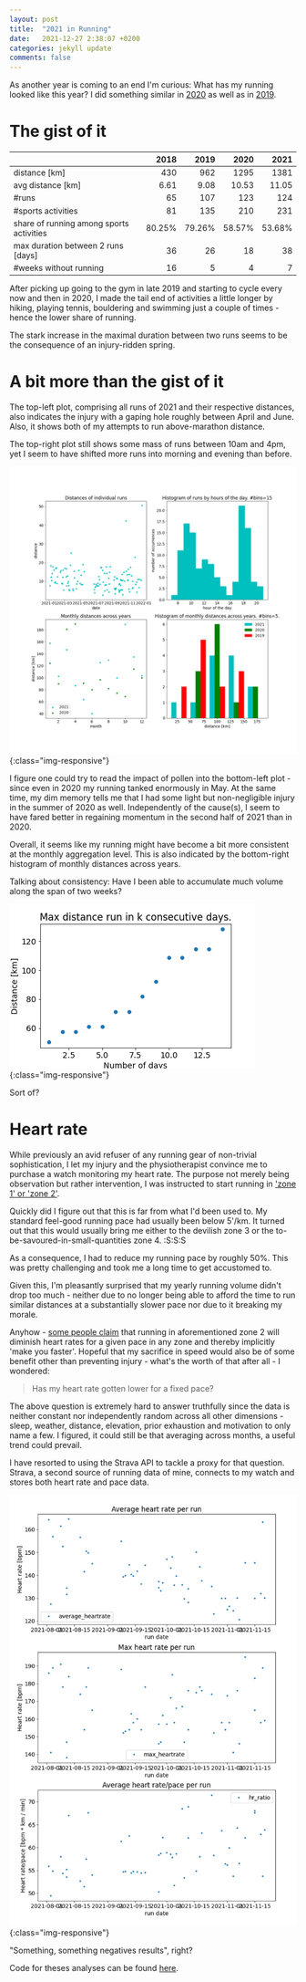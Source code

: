 ```yaml
---
layout: post
title:  "2021 in Running"
date:   2021-12-27 2:38:07 +0200
categories: jekyll update
comments: false
---
```


As another year is coming to an end I'm curious: What has my running looked like this year? I did something similar in [2020](http://kevinkle.in/jekyll/update/2020/12/26/2020_running.html) as well as in [2019](http://kevinkle.in/jekyll/update/2019/12/27/2019_running.html).

# The gist of it

|              |   2018 |   2019 |   2020 |   2021 |
|--------------|-------:|-------:|-------:|-------:|
| distance [km] |    430 |    962 |   1295 |   1381 |
| avg distance [km] |  6.61 |   9.08 |  10.53 |  11.05 |
| #runs | 65 | 107 | 123 | 124 |
| #sports activities | 81 | 135 | 210 | 231 |
| share of running among sports activities| 80.25% | 79.26% | 58.57% | 53.68%
| max duration between 2 runs [days] | 36 | 26 | 18 | 38 |
| #weeks without running | 16 | 5 | 4 | 7 |

After picking up going to the gym in late 2019 and starting to cycle every now and then in 2020, I made 
the tail end of activities a little longer by hiking, playing tennis, bouldering and swimming just a couple of times -
hence the lower share of running.

The stark increase in the maximal duration between two runs seems to be the consequence of an injury-ridden spring.

# A bit more than the gist of it

The top-left plot, comprising all runs of 2021 and their respective distances, also indicates the injury with a 
gaping hole roughly between April and June. Also, it shows both of my attempts to run above-marathon distance.

The top-right plot still shows some mass of runs between 10am and 4pm, yet I seem to have shifted more runs into morning and
evening than before.

![runs](/imgs/2021_running/2021_compiled_running.png){:class="img-responsive"}

I figure one could try to read the impact of pollen into the bottom-left plot - since even in 2020 my running tanked
enormously in May. At the same time, my dim memory tells me that I had some light but non-negligible injury in the
summer of 2020 as well. Independently of the cause(s), I seem to have fared better in regaining momentum in the second half
of 2021 than in 2020.

Overall, it seems like my running might have become a bit more consistent at the monthly aggregation level. This is also 
indicated by the bottom-right histogram of monthly distances across years.

Talking about consistency: Have I been able to accumulate much volume along the span of two weeks?

![consecutive days](/imgs/2021_running/2021_max_distance_consecutive_days.png){:class="img-responsive"}

Sort of?

# Heart rate
While previously an avid refuser of any running gear of non-trivial sophistication, I let my injury and the physiotherapist
convince me to purchase a watch monitoring my heart rate. The purpose not merely being observation
but rather intervention, I was instructed to start running in ['zone 1' or 'zone 2'](https://www.runnersworld.com/beginner/a20812270/should-i-do-heart-rate-training/).

Quickly did I figure out that this is far from what I'd been used to. My standard feel-good running pace had usually been
below 5'/km. It turned out that this would usually bring me either to the devilish zone 3 or the to-be-savoured-in-small-quantities zone 4. :S:S:S

As a consequence, I had to reduce my running pace by roughly 50%. This was pretty challenging and took me a long time to get accustomed to.

Given this, I'm pleasantly surprised that my yearly running volume didn't drop too much - neither due to no longer being able to afford the time to run similar distances 
at a substantially slower pace nor due to it breaking my morale.

Anyhow - [some people claim](https://www.youtube.com/watch?v=9fUvTtVfPzE&) that running in aforementioned zone 2 will diminish heart rates for a given pace in any zone and thereby implicitly 'make you faster'. Hopeful that my sacrifice in speed would also be of some benefit other than preventing injury - what's the worth of that after all - I wondered:

> Has my heart rate gotten lower for a fixed pace?

The above question is extremely hard to answer truthfully since the data is neither constant nor independently random across all other dimensions - sleep, weather, distance, elevation, prior
exhaustion and motivation to only name a few. I figured, it could still be that averaging across months, a useful trend could prevail.

I have resorted to using the Strava API to tackle a proxy for that question. Strava, a second source of running data of mine, connects to my watch and stores both
heart rate and pace data.

![heart rates](/imgs/2021_running/2021_heart_rates.png){:class="img-responsive"}

"Something, something negatives results", right?

Code for theses analyses can be found [here](https://github.com/kklein/gcal-analysis).












